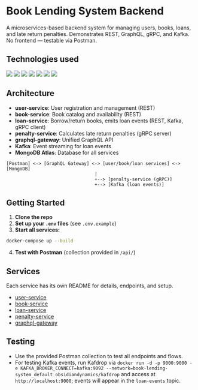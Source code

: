 # Book Lending System Backend

A microservices-based backend system for managing users, books, loans, and late return penalties. Demonstrates REST, GraphQL, gRPC, and Kafka. No frontend — testable via Postman.

## Technologies used

<p align="left">
  <img src="https://img.shields.io/badge/Node.js-339933?logo=node.js&logoColor=white" />
  <img src="https://img.shields.io/badge/Docker-2496ED?logo=docker&logoColor=white" />
  <img src="https://img.shields.io/badge/MongoDB-47A248?logo=mongodb&logoColor=white" />
  <img src="https://img.shields.io/badge/Apache Kafka-231F20?logo=apachekafka&logoColor=white" />
  <img src="https://img.shields.io/badge/GraphQL-E10098?logo=graphql&logoColor=white" />
  <img src="https://img.shields.io/badge/gRPC-5C7AEA?logo=grpc&logoColor=white" />
  <img src="https://img.shields.io/badge/REST-000000?logo=rest&logoColor=white" />
</p>

## Architecture

- **user-service**: User registration and management (REST)
- **book-service**: Book catalog and availability (REST)
- **loan-service**: Borrow/return books, emits loan events (REST, Kafka, gRPC client)
- **penalty-service**: Calculates late return penalties (gRPC server)
- **graphql-gateway**: Unified GraphQL API
- **Kafka**: Event streaming for loan events
- **MongoDB Atlas**: Database for all services

```
[Postman] <-> [GraphQL Gateway] <-> [user/book/loan services] <-> [MongoDB]
                                 |
                                 +--> [penalty-service (gRPC)]
                                 +--> [Kafka (loan events)]
```

## Getting Started

1. **Clone the repo**
2. **Set up your `.env` files** (see `.env.example`)
3. **Start all services:**

```sh
docker-compose up --build
```

4. **Test with Postman** (collection provided in `/api/`)

## Services
Each service has its own README for details, endpoints, and setup.

- [user-service](./user-service/README.md)
- [book-service](./book-service/README.md)
- [loan-service](./loan-service/README.md)
- [penalty-service](./penalty-service/README.md)
- [graphql-gateway](./graphql-gateway/README.md)

## Testing
- Use the provided Postman collection to test all endpoints and flows.
- For testing Kafka events, run Kafdrop via `docker run -d -p 9000:9000 -e KAFKA_BROKER_CONNECT=kafka:9092 --network=book-lending-system_default obsidiandynamics/kafdrop` and access at `http://localhost:9000`; events will appear in the `loan-events` topic.
